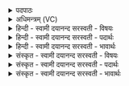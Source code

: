 <details><summary>पदपाठः</summary>

मि॒त्रः। नवा॑क्षरे॒णेति॒ नव॑ऽअक्षरेण। त्रि॒वृत॒मिति॒ त्रि॒ऽवृत॑म्। स्तोम॑म्। उत्। अ॒ज॒य॒त्। तम्। उत्। जे॒ष॒म्। वरु॑णः। दशा॑क्षरे॒णेति॒ दश॑ऽअक्षरेण। वि॒राज॒मिति॒ वि॒ऽराज॑म्। उत्। अ॒ज॒य॒त्। ताम्। उत्। जे॒ष॒म्। इन्द्रः॑। एका॑दशाक्षरे॒णेत्येका॑दशऽअक्षरेण। त्रि॒ष्टुभ॑म्। त्रि॒स्तुभ॒मिति॑ त्रि॒ऽस्तुभ॑म्। उत्। अ॒ज॒य॒त्। ताम्। उत्। जे॒ष॒म्। विश्वे॑। दे॒वाः। द्वाद॑शाक्षरे॒णेति॒ द्वाद॑शऽअक्षरेण। जग॑तीम्। उत्। अ॒ज॒य॒न्। ताम्। उत्। जे॒ष॒म्। ३३।
</details>

<details><summary>अधिमन्त्रम् (VC)</summary>

- मित्रादयो मन्त्रोक्ता देवताः
- तापस ऋषिः
- कृतिः
- निषादः
</details>

<details><summary>हिन्दी - स्वामी दयानन्द सरस्वती  - विषयः</summary>

राजा के सत्याचार के अनुसार प्रजा और प्रजा के अनुसार राजा करे, इस विषय को अगले मन्त्र में कहा है ॥
</details>

<details><summary>हिन्दी - स्वामी दयानन्द सरस्वती  - पदार्थः</summary>

पदार्थान्वयभाषाः -  हे राजन् ! (मित्रः) सब के हितकारी आप जैसे (नवाक्षरेण) नव अक्षर की याजुषी बृहती से जिस (त्रिवृतम्) कर्म्म, उपासना और ज्ञान के (स्तोमम्) स्तुति के योग्य को (उदजयत्) उत्तमता से जानते हो, वैसे (तम्) उसको मैं भी (उज्जेषम्) अच्छे प्रकार जानूँ। हे प्रशंसा के योग्य सभेश ! (वरुणः) सब प्रकार से श्रेष्ठ आप (दशाक्षरेण) दश अक्षरों की याजुषी पङ्क्ति से जिस (विराजम्) विराट् छन्द से प्रतिपादित अर्थ को (उदजयत्) प्राप्त हुए हो, वैसे (ताम्) उसको मैं भी (उज्जेषम्) प्राप्त होऊँ (इन्द्रः) परम ऐश्वर्य्य देनेवाले आप जैसे (एकादशाक्षरेण) ग्यारह अक्षरों की आसुरी पङ्क्ति से जिस (त्रिष्टुभम्) त्रिष्टुप् छन्दवाची को (उदजयत्) अच्छे प्रकार जानते हो, वैसे (ताम्) उसको मैं भी (उज्जेषम्) अच्छे प्रकार जानूँ। हे सभ्य जनो (विश्वे) सब (देवाः) विद्वानो ! आप जैसे (द्वादशाक्षरेण) बारह अक्षरों की साम्नी गायत्री से जिस (जगतीम्) जगती से कही हुई नीति का (उदजयन्) प्रचार करते हो, वैसे (ताम्) उसको मैं भी (उज्जेषम्) प्रचार करूँ ॥३३॥
</details>

<details><summary>हिन्दी - स्वामी दयानन्द सरस्वती  - भावार्थः</summary>

भावार्थभाषाः -  राजपुरुषों को चाहिये कि सब प्राणियों में मित्रता से अच्छे प्रकार शिक्षा कर इन प्रजाजनों को उत्तम गुणयुक्त विद्वान् करें, जिससे ये ऐश्वर्य्य के भागी होकर राजभक्त हों ॥३३॥
</details>

<details><summary>संस्कृत - स्वामी दयानन्द सरस्वती  - विषयः</summary>

राज्ञः सत्याचाराऽनुकरणं प्रजया प्रजयाश्च राज्ञा कार्य्यमित्याह ॥
</details>

<details><summary>संस्कृत - स्वामी दयानन्द सरस्वती  - पदार्थः</summary>

पदार्थान्वयभाषाः -  हे राजन् ! मित्रो भवान् यथा नवाक्षरेण छन्दसा यं त्रिवृतं स्तोममुदजयत्, तथा तमहमप्युज्जेषम्। हे प्रशंसनीय सभेश ! वरुणो भवान् यथा दशाक्षरेण छन्दसा यां विराजमुदजयत्, तथाहमप्युज्जेषम्। हे परमैश्वर्यप्रदेन्द्रो भवान् यथैकादशाक्षरेण यां त्रिष्टुभमुदजयत् तथा तामहमप्युज्जेषम्। हे सभाजना विश्वे देवाः ! भवन्तो यथा द्वादशाक्षरेण यां जगतीमुदजयँस्तामहमप्युज्जेषम् ॥३३॥
</details>

<details><summary>संस्कृत - स्वामी दयानन्द सरस्वती  - भावार्थः</summary>

भावार्थभाषाः -  राजजनाः सर्वेषु प्राणिषु मैत्रीं विधाय सुशिक्षयोत्कृष्टान् विदुषः सम्पादयेयुर्यतस्ते ऐश्वर्य्यभागिनो भूत्वा राजभक्ता भवेयुः ॥३३॥
</details>